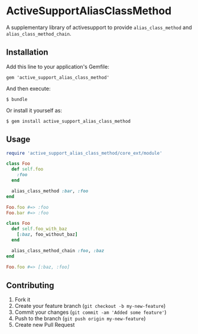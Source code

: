 # ActiveSupportAliasClassMethod

A supplementary library of activesupport to provide ```alias_class_method``` and ```alias_class_method_chain```.

## Installation

Add this line to your application's Gemfile:

    gem 'active_support_alias_class_method'

And then execute:

    $ bundle

Or install it yourself as:

    $ gem install active_support_alias_class_method

## Usage

```ruby
require 'active_support_alias_class_method/core_ext/module'

class Foo
  def self.foo
    :foo
  end

  alias_class_method :bar, :foo
end

Foo.foo #=> :foo
Foo.bar #=> :foo

class Foo
  def self.foo_with_baz
    [:baz, foo_without_baz]
  end

  alias_class_method_chain :foo, :baz
end

Foo.foo #=> [:baz, :foo]
```

## Contributing

1. Fork it
2. Create your feature branch (`git checkout -b my-new-feature`)
3. Commit your changes (`git commit -am 'Added some feature'`)
4. Push to the branch (`git push origin my-new-feature`)
5. Create new Pull Request
